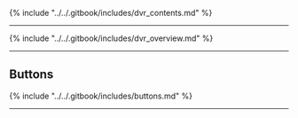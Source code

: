 {% include "../../.gitbook/includes/dvr_contents.md" %}

---

{% include "../../.gitbook/includes/dvr_overview.md" %}

---

## Buttons

{% include "../../.gitbook/includes/buttons.md" %}


---
